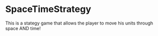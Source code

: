 # SpaceTimeStrategy

This is a stategy game that allows the player to move his units through space AND time!
